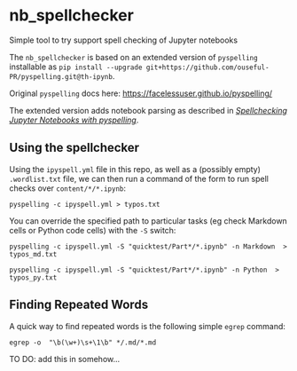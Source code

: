 # nb_spellchecker
Simple tool to try support spell checking of Jupyter notebooks

The `nb_spellchecker` is based on an extended version of `pyspelling` installable as `pip install --upgrade git+https://github.com/ouseful-PR/pyspelling.git@th-ipynb`.

Original `pyspelling` docs here: https://facelessuser.github.io/pyspelling/

The extended version adds notebook parsing as described in [*Spellchecking Jupyter Notebooks with pyspelling*](https://blog.ouseful.info/2021/03/17/spellchecking-jupyter-notebooks-with-pyspelling/).


## Using the spellchecker

Using the `ipyspell.yml` file in this repo, as well as a (possibly empty) `.wordlist.txt` file, we can then run a command of the form to run spell checks over `content/*/*.ipynb`:

```
pyspelling -c ipyspell.yml > typos.txt
```

You can override the specified path to particular tasks (eg check Markdown cells or Python code cells) with the `-S` switch:

```
pyspelling -c ipyspell.yml -S "quicktest/Part*/*.ipynb" -n Markdown  > typos_md.txt

pyspelling -c ipyspell.yml -S "quicktest/Part*/*.ipynb" -n Python  > typos_py.txt
```

## Finding Repeated Words

A quick way to find repeated words is the following simple `egrep` command:

```
egrep -o  "\b(\w+)\s+\1\b" */.md/*.md
```

TO DO: add this in somehow...
